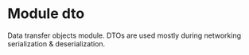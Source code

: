# Module dto

Data transfer objects module. DTOs are used mostly during networking serialization & deserialization. 
